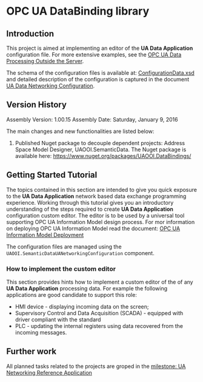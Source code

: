 # OPC UA DataBinding library

## Introduction

This project is aimed at implementing an editor of the **UA Data Application** configuration file. For more extensive examples, see the [OPC UA Data Processing Outside the Server](../../SemanticDataSolution#opc-ua-data-processing-outside-the-server).

The schema of the configuration files is available at:  [ConfigurationData.xsd](../../SemanticDataSolution/UANetworkingConfiguration/Serialization/ConfigurationData.xsd) and detailed description of the configuration is captured in the document [UA Data Networking Configuration](../../SemanticDataSolution/UANetworkingConfiguration#ua-data-networking-configuration).

## Version History

Assembly Version:       1.00.15
Assembly Date:          Saturday, January 9, 2016

The main changes and new functionalities are listed below:

1. Published Nuget package to decouple dependent projects: Address Space Model Designer, UAOOI.SemanticData.
The Nuget package is available here: https://www.nuget.org/packages/UAOOI.DataBindings/


## Getting Started Tutorial

The topics contained in this section are intended to give you quick exposure to the **UA Data Application** network based data exchange programming experience. Working through this tutorial gives you an introductory understanding of the steps required to create **UA Data Application** configuration custom editor. The editor is to be used by a universal tool supporting OPC UA Information Model design process. For mor information on deploying OPC UA Information Model read the document: [OPC UA Information Model Deployment](http://www.cas.internetdsl.pl/commserver/P_DowloadCenter/P_Publications/20140301EN_DeploymentInformationModel.pdf)

The configuration files are managed using the `UAOOI.SemanticDataUANetworkingConfiguration` component.

### How to implement the custom editor

This section provides hints how to implement a custom editor of the of any **UA Data Application** processing data. For example the following applications are good candidate to support this role:

* HMI device - displaying incoming data on the screen;
* Supervisory Control and Data Acquisition (SCADA) - equipped with driver compliant with the standard
* PLC - updating the internal registers using data recovered from the incoming messages.

## Further work

All planned tasks related to the projects are groped in the [milestone: UA Networking Reference Application](https://github.com/mpostol/OPC-UA-OOI/milestones/UA%20Networking%20Reference%20Application)
